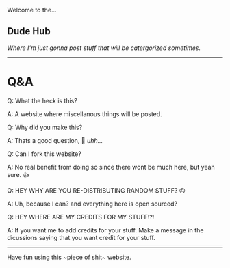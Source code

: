 Welcome to the...
## Dude Hub
_Where I'm just gonna post stuff that will be catergorized sometimes._
_________________
# Q&A

Q: What the heck is this?

A: A website where miscellanous things will be posted.

Q: Why did you make this?

A: Thats a good question, 🤔 _uhh..._

Q: Can I fork this website?

A: No real benefit from doing so since there wont be much here, but yeah sure. 👍

Q: HEY WHY ARE YOU RE-DISTRIBUTING RANDOM STUFF? 😠

A: Uh, because I can? and everything here is open sourced?

Q: HEY WHERE ARE MY CREDITS FOR MY STUFF!?!

A: If you want me to add credits for your stuff. Make a message in the dicussions saying that you want credit for your stuff.
________________
Have fun using this ~piece of shit~ website.
